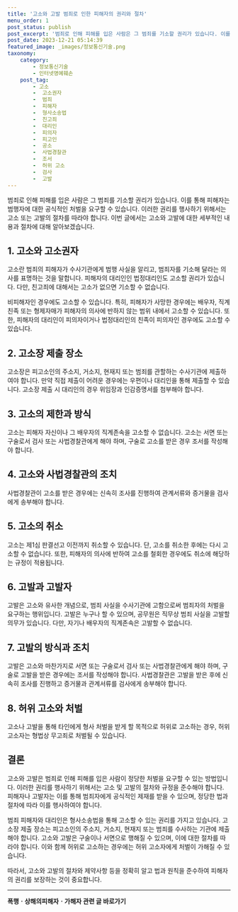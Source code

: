 ```yaml
---
title: '고소와 고발 범죄로 인한 피해자의 권리와 절차'
menu_order: 1
post_status: publish
post_excerpt: '범죄로 인해 피해를 입은 사람은 그 범죄를 기소할 권리가 있습니다. 이를 통해 피해자는 범행자에 대한 공식적인 처벌을 요구할 수 있습니다. 이러한 권리를 행사하기 위해서는 고소 또는 고발의 절차를 따라야 합니다. 이번 글에서는 고소와 고발에 대한 세부적인 내용과 절차에 대해 알아보겠습니다.'
post_date: 2023-12-21 05:14:39
featured_image: _images/정보통신기술.png
taxonomy:
    category:
        - 정보통신기술
        - 인터넷명예훼손
    post_tag:
        - 고소
        -  고소권자
        -  범죄
        -  피해자
        -  형사소송법
        -  친고죄
        -  대리인
        -  피의자
        -  피고인
        -  공소
        -  사법경찰관
        -  조서
        -  허위 고소
        -  검사
        -  고발
---
```




범죄로 인해 피해를 입은 사람은 그 범죄를 기소할 권리가 있습니다. 이를 통해 피해자는 범행자에 대한 공식적인 처벌을 요구할 수 있습니다. 이러한 권리를 행사하기 위해서는 고소 또는 고발의 절차를 따라야 합니다. 이번 글에서는 고소와 고발에 대한 세부적인 내용과 절차에 대해 알아보겠습니다.

## 1. 고소와 고소권자

고소란 범죄의 피해자가 수사기관에게 범행 사실을 알리고, 범죄자를 기소해 달라는 의사를 표명하는 것을 말합니다. 피해자의 대리인인 법정대리인도 고소할 권리가 있습니다. 다만, 친고죄에 대해서는 고소가 없으면 기소할 수 없습니다.

비피해자인 경우에도 고소할 수 있습니다. 특히, 피해자가 사망한 경우에는 배우자, 직계친족 또는 형제자매가 피해자의 의사에 반하지 않는 범위 내에서 고소할 수 있습니다. 또한, 피해자의 대리인이 피의자이거나 법정대리인의 친족이 피의자인 경우에도 고소할 수 있습니다.

## 2. 고소장 제출 장소

고소장은 피고소인의 주소지, 거소지, 현재지 또는 범죄를 관할하는 수사기관에 제출하여야 합니다. 만약 직접 제출이 어려운 경우에는 우편이나 대리인을 통해 제출할 수 있습니다. 고소장 제출 시 대리인의 경우 위임장과 인감증명서를 첨부해야 합니다.

## 3. 고소의 제한과 방식

고소는 피해자 자신이나 그 배우자의 직계존속을 고소할 수 없습니다. 고소는 서면 또는 구술로서 검사 또는 사법경찰관에게 해야 하며, 구술로 고소를 받은 경우 조서를 작성해야 합니다.

## 4. 고소와 사법경찰관의 조치

사법경찰관이 고소를 받은 경우에는 신속히 조사를 진행하여 관계서류와 증거물을 검사에게 송부해야 합니다.

## 5. 고소의 취소

고소는 제1심 판결선고 이전까지 취소할 수 있습니다. 단, 고소를 취소한 후에는 다시 고소할 수 없습니다. 또한, 피해자의 의사에 반하여 고소를 철회한 경우에도 취소에 해당하는 규정이 적용됩니다.

## 6. 고발과 고발자

고발은 고소와 유사한 개념으로, 범죄 사실을 수사기관에 고함으로써 범죄자의 처벌을 요구하는 행위입니다. 고발은 누구나 할 수 있으며, 공무원은 직무상 범죄 사실을 고발할 의무가 있습니다. 다만, 자기나 배우자의 직계존속은 고발할 수 없습니다.

## 7. 고발의 방식과 조치

고발은 고소와 마찬가지로 서면 또는 구술로서 검사 또는 사법경찰관에게 해야 하며, 구술로 고발을 받은 경우에는 조서를 작성해야 합니다. 사법경찰관은 고발을 받은 후에 신속히 조사를 진행하고 증거물과 관계서류를 검사에게 송부해야 합니다.

## 8. 허위 고소와 처벌

고소나 고발을 통해 타인에게 형사 처벌을 받게 할 목적으로 허위로 고소하는 경우, 허위 고소자는 형법상 무고죄로 처벌될 수 있습니다.

## 결론

고소와 고발은 범죄로 인해 피해를 입은 사람이 정당한 처벌을 요구할 수 있는 방법입니다. 이러한 권리를 행사하기 위해서는 고소 및 고발의 절차와 규정을 준수해야 합니다. 피해자나 고발자는 이를 통해 범죄자에게 공식적인 제재를 받을 수 있으며, 정당한 법과 절차에 따라 이를 행사하여야 합니다.

범죄 피해자와 대리인은 형사소송법을 통해 고소할 수 있는 권리를 가지고 있습니다. 고소장 제출 장소는 피고소인의 주소지, 거소지, 현재지 또는 범죄를 수사하는 기관에 제출해야 합니다. 고소와 고발은 구술이나 서면으로 행해질 수 있으며, 이에 대한 절차를 따라야 합니다. 이와 함께 허위로 고소하는 경우에는 허위 고소자에게 처벌이 가해질 수 있습니다.

따라서, 고소와 고발의 절차와 제약사항 등을 정확히 알고 법과 원칙을 준수하여 피해자의 권리를 보장하는 것이 중요합니다.
                        
<!-- wp:separator -->
<hr class="wp-block-separator has-alpha-channel-opacity"/>
<!-- /wp:separator -->

<!-- wp:group {"backgroundColor":"base","layout":{"type":"constrained"}} -->
<div class="wp-block-group has-base-background-color has-background"><!-- wp:paragraph {"align":"center","fontSize":"medium"} -->
<p class="has-text-align-center has-large-font-size"><strong>폭행ㆍ상해의피해자ㆍ가해자 관련 글 바로가기</strong></p>
<!-- /wp:paragraph -->


<!-- wp:latest-posts
{"categories":[{"id":30700,"count":19,"description":"","link":"https://uknowlaw.com/category/%ed%8f%ad%ed%96%89%e3%86%8d%ec%83%81%ed%95%b4%ec%9d%98%ed%94%bc%ed%95%b4%ec%9e%90%e3%86%8d%ea%b0%80%ed%95%b4%ec%9e%90/","name":"폭행ㆍ상해의피해자ㆍ가해자","slug":"폭행ㆍ상해의피해자ㆍ가해자","taxonomy":"category","parent":0,"meta":[],"_links":{"self":[{"href":"https://uknowlaw.com/wp-json/wp/v2/categories/30700"}],"collection":[{"href":"https://uknowlaw.com/wp-json/wp/v2/categories"}],"about":[{"href":"https://uknowlaw.com/wp-json/wp/v2/taxonomies/category"}],"wp:post_type":[{"href":"https://uknowlaw.com/wp-json/wp/v2/posts?categories=30700"}],"curies":[{"name":"wp","href":"https://api.w.org/{rel}","templated":true}]}}],"postsToShow":100,"excerptLength":28,"postLayout":"grid","columns":2,"featuredImageAlign":"left","featuredImageSizeSlug":"large","fontSize":"small"} /--></div>
<!-- /wp:group -->